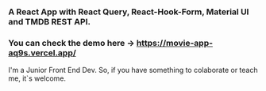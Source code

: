 ### A React App with React Query, React-Hook-Form, Material UI and TMDB REST API. 
### You can check the demo here -> https://movie-app-aq9s.vercel.app/
I'm a Junior Front End Dev. So, if you have something to colaborate or teach me, it`s welcome. 


